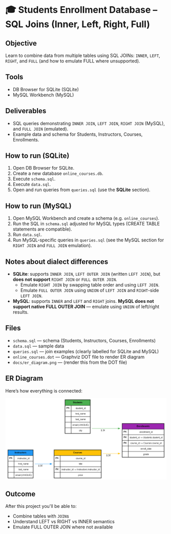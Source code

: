 # 🎓 Students Enrollment Database – SQL Joins (Inner, Left, Right, Full)

## Objective
Learn to combine data from multiple tables using SQL JOINs: `INNER`, `LEFT`, `RIGHT`, and `FULL` (and how to emulate FULL where unsupported).

## Tools
- DB Browser for SQLite (SQLite)
- MySQL Workbench (MySQL)

## Deliverables
- SQL queries demonstrating `INNER JOIN`, `LEFT JOIN`, `RIGHT JOIN` (MySQL), and `FULL JOIN` (emulated).
- Example data and schema for Students, Instructors, Courses, Enrollments.

## How to run (SQLite)
1. Open DB Browser for SQLite.
2. Create a new database `online_courses.db`.
3. Execute `schema.sql`.
4. Execute `data.sql`.
5. Open and run queries from `queries.sql` (use the **SQLite** section).

## How to run (MySQL)
1. Open MySQL Workbench and create a schema (e.g. `online_courses`).
2. Run the SQL in `schema.sql` adjusted for MySQL types (CREATE TABLE statements are compatible).
3. Run `data.sql`.
4. Run MySQL-specific queries in `queries.sql` (see the MySQL section for `RIGHT JOIN` and `FULL JOIN` emulation).

## Notes about dialect differences
- **SQLite**: supports `INNER JOIN`, `LEFT OUTER JOIN` (written `LEFT JOIN`), but **does not support** `RIGHT JOIN` or `FULL OUTER JOIN`.
  - Emulate `RIGHT JOIN` by swapping table order and using `LEFT JOIN`.
  - Emulate `FULL OUTER JOIN` using `UNION` of `LEFT JOIN` and `RIGHT`-side `LEFT JOIN`.
- **MySQL**: supports `INNER` and `LEFT` and `RIGHT` joins. **MySQL does not support native FULL OUTER JOIN** — emulate using `UNION` of left/right results.

## Files
- `schema.sql` — schema (Students, Instructors, Courses, Enrollments)
- `data.sql` — sample data
- `queries.sql` — join examples (clearly labelled for SQLite and MySQL)
- `online_courses.dot` — Graphviz DOT file to render ER diagram
- `docs/er_diagram.png` — (render this from the DOT file)

## ER Diagram
Here’s how everything is connected:

![ER Diagram](docs/er_diagram.png)


## Outcome
After this project you'll be able to:
- Combine tables with `JOIN`s
- Understand LEFT vs RIGHT vs INNER semantics
- Emulate FULL OUTER JOIN where not available

